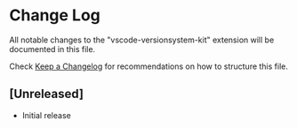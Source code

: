 # Change Log

All notable changes to the "vscode-versionsystem-kit" extension will be documented in this file.

Check [Keep a Changelog](http://keepachangelog.com/) for recommendations on how to structure this file.

## [Unreleased]

- Initial release
